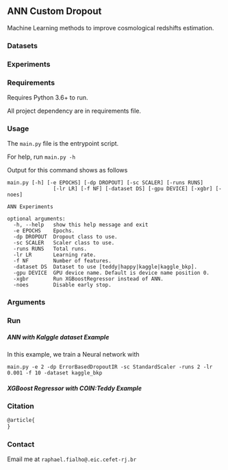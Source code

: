 ## ANN Custom Dropout
Machine Learning methods to improve cosmological redshifts estimation.

### Datasets

### Experiments

### Requirements
Requires Python 3.6+ to run.

All project dependency are in requirements file.

### Usage
The `main.py` file is the entrypoint script.

For help, run
`main.py -h` 

Output for this command shows as follows

```shell script
main.py [-h] [-e EPOCHS] [-dp DROPOUT] [-sc SCALER] [-runs RUNS]
               [-lr LR] [-f NF] [-dataset DS] [-gpu DEVICE] [-xgbr] [-noes]

ANN Experiments

optional arguments:
  -h, --help   show this help message and exit
  -e EPOCHS    Epochs.
  -dp DROPOUT  Dropout class to use.
  -sc SCALER   Scaler class to use.
  -runs RUNS   Total runs.
  -lr LR       Learning rate.
  -f NF        Number of features.
  -dataset DS  Dataset to use [teddy|happy|kaggle|kaggle_bkp].
  -gpu DEVICE  GPU device name. Default is device name position 0.
  -xgbr        Run XGBoostRegressor instead of ANN.
  -noes        Disable early stop.
```
### Arguments

### Run

##### ANN with Kalggle dataset Example
In this example, we train a Neural network with 
```shell script
main.py -e 2 -dp ErrorBasedDropoutIR -sc StandardScaler -runs 2 -lr 0.001 -f 10 -dataset kaggle_bkp
```
##### XGBoost Regressor with COIN:Teddy Example


### Citation
```latex
@article{
}
```

### Contact

Email me at `raphael.fialho@.eic.cefet-rj.br`
